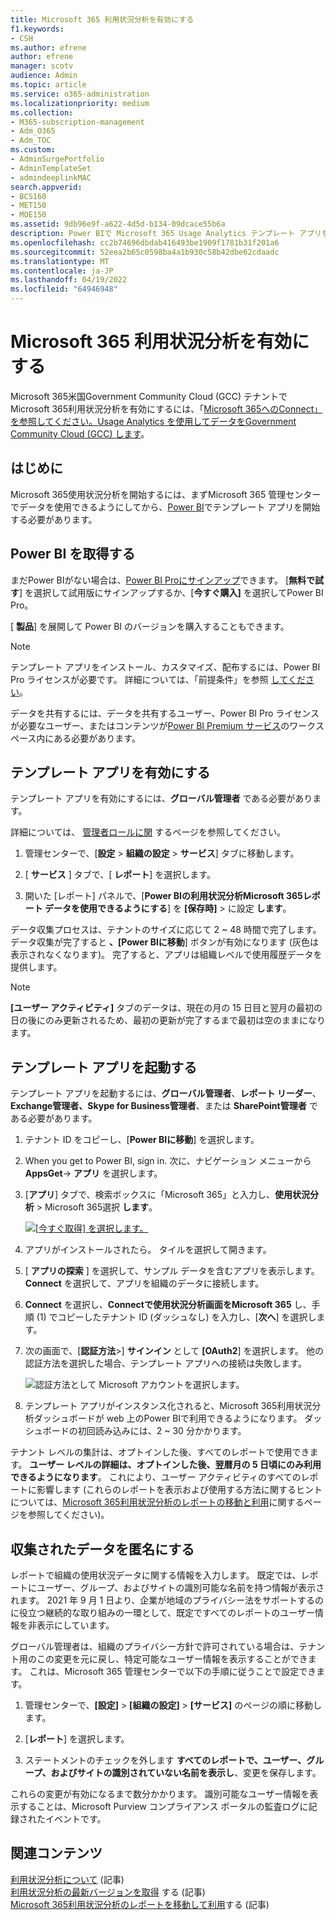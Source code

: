```yaml
---
title: Microsoft 365 利用状況分析を有効にする
f1.keywords:
- CSH
ms.author: efrene
author: efrene
manager: scotv
audience: Admin
ms.topic: article
ms.service: o365-administration
ms.localizationpriority: medium
ms.collection:
- M365-subscription-management
- Adm_O365
- Adm_TOC
ms.custom:
- AdminSurgePortfolio
- AdminTemplateSet
- admindeeplinkMAC
search.appverid:
- BCS160
- MET150
- MOE150
ms.assetid: 9db96e9f-a622-4d5d-b134-09dcace55b6a
description: Power BIで Microsoft 365 Usage Analytics テンプレート アプリを使用して、テナントのデータの収集を開始する方法について説明します。
ms.openlocfilehash: cc2b74696dbdab416493be1909f1781b31f201a6
ms.sourcegitcommit: 52eea2b65c0598ba4a1b930c58b42dbe62cdaadc
ms.translationtype: MT
ms.contentlocale: ja-JP
ms.lasthandoff: 04/19/2022
ms.locfileid: "64946948"
---
```

# <a name="enable-microsoft-365-usage-analytics"></a>Microsoft 365 利用状況分析を有効にする

Microsoft 365米国Government Community Cloud (GCC) テナントでMicrosoft 365利用状況分析を有効にするには、「[Microsoft 365へのConnect」を参照してください。Usage Analytics を使用してデータをGovernment Community Cloud (GCC) します](connect-to-gcc-data-with-usage-analytics.md)。

## <a name="before-you-begin"></a>はじめに

Microsoft 365使用状況分析を開始するには、まずMicrosoft 365 管理センターでデータを使用できるようにしてから、<a href="https://go.microsoft.com/fwlink/p/?linkid=2024339" target="_blank">Power BI</a>でテンプレート アプリを開始する必要があります。

## <a name="get-power-bi"></a>Power BI を取得する

まだPower BIがない場合は、[Power BI Proにサインアップ](https://go.microsoft.com/fwlink/p/?linkid=845347)できます。 [**無料で試す**] を選択して試用版にサインアップするか、[**今すぐ購入]** を選択してPower BI Pro。


[ **製品**] を展開して Power BI のバージョンを購入することもできます。

> [!NOTE]
> テンプレート アプリをインストール、カスタマイズ、配布するには、Power BI Pro ライセンスが必要です。 詳細については、「前提条件」を参照 [してください](/power-bi/service-template-apps-install-distribute?source=docs#prerequisites)。

データを共有するには、データを共有するユーザー、Power BI Pro ライセンスが必要なユーザー、またはコンテンツが[Power BI Premium サービス](/power-bi/service-premium-what-is)のワークスペース内にある必要があります。

## <a name="enable-the-template-app"></a>テンプレート アプリを有効にする

テンプレート アプリを有効にするには、**グローバル管理者** である必要があります。

詳細については、 [管理者ロールに関](../add-users/about-admin-roles.md) するページを参照してください。

1. 管理センターで、[**設定** \> **組織の設定** \> **サービス**] タブに移動します。

2. [ **サービス** ] タブで、[  **レポート**] を選択します。

3. 開いた [レポート] パネルで、[**Power BIの利用状況分析Microsoft 365レポート データを使用できるようにする**] を **[保存時]** \> に設定 **します**。

データ収集プロセスは、テナントのサイズに応じて 2 ~ 48 時間で完了します。 データ収集が完了すると **、[Power BIに移動**] ボタンが有効になります (灰色は表示されなくなります)。 完了すると、アプリは組織レベルで使用履歴データを提供します。 

> [!NOTE]
> **[ユーザー アクティビティ]** タブのデータは、現在の月の 15 日目と翌月の最初の日の後にのみ更新されるため、最初の更新が完了するまで最初は空のままになります。

## <a name="start-the-template-app"></a>テンプレート アプリを起動する

テンプレート アプリを起動するには、**グローバル管理者**、**レポート リーダー**、**Exchange管理者、Skype for Business管理者**、または **SharePoint管理者** である必要があります。

1. テナント ID をコピーし、[**Power BIに移動**] を選択します。

2. When you get to Power BI, sign in. 次に、ナビゲーション メニューから **AppsGet**-> **アプリ** を選択します。

3. [**アプリ**] タブで、検索ボックスに「Microsoft 365」と入力し、**使用状況分析** \> Microsoft 365選択 **します**。

    [![[今すぐ取得] を選択します。](../../media/78102250-9874-4a32-8365-436f13560b52.png)](https://app.powerbi.com/groups/me/getapps/services/cia_microsoft365.microsoft-365-usage-analytics)

4. アプリがインストールされたら。 タイルを選択して開きます。

5. [ **アプリの探索** ] を選択して、サンプル データを含むアプリを表示します。 **Connect** を選択して、アプリを組織のデータに接続します。

6. **Connect** を選択し、**Connectで使用状況分析画面をMicrosoft 365** し、手順 (1) でコピーしたテナント ID (ダッシュなし) を入力し、[**次へ**] を選択します。

7. 次の画面で、[**認証方法**\>] **サインイン** として **[OAuth2**] を選択します。 他の認証方法を選択した場合、テンプレート アプリへの接続は失敗します。

    ![認証方法として Microsoft アカウントを選択します。](../../media/ab6f0463-c3f7-4088-a605-67c699fa86adnew.png)

8. テンプレート アプリがインスタンス化されると、Microsoft 365利用状況分析ダッシュボードが web 上のPower BIで利用できるようになります。 ダッシュボードの初回読み込みには、2 ~ 30 分かかります。

テナント レベルの集計は、オプトインした後、すべてのレポートで使用できます。 **ユーザー レベルの詳細は、オプトインした後、翌暦月の 5 日頃にのみ利用できるようになります**。 これにより、ユーザー アクティビティのすべてのレポートに影響します (これらのレポートを表示および使用する方法に関するヒントについては、[Microsoft 365利用状況分析のレポートの移動と利用](navigate-and-utilize-reports.md)に関するページを参照してください)。

## <a name="make-the-collected-data-anonymous"></a>収集されたデータを匿名にする

レポートで組織の使用状況データに関する情報を入力します。 既定では、レポートにユーザー、グループ、およびサイトの識別可能な名前を持つ情報が表示されます。 2021 年 9 月 1 日より、企業が地域のプライバシー法をサポートするのに役立つ継続的な取り組みの一環として、既定ですべてのレポートのユーザー情報を非表示にしています。
  
グローバル管理者は、組織のプライバシー方針で許可されている場合は、テナント用のこの変更を元に戻し、特定可能なユーザー情報を表示することができます。 これは、Microsoft 365 管理センターで以下の手順に従うことで設定できます。
  
1. 管理センターで、**[設定]** \> **[組織の設定]** \> **[サービス]** のページの順に移動します。

2. [**レポート**] を選択します。 
  
3. ステートメントのチェックを外します **すべてのレポートで、ユーザー、グループ、およびサイトの識別されていない名前を表示し**、変更を保存します。  
  
これらの変更が有効になるまで数分かかります。 識別可能なユーザー情報を表示することは、Microsoft Purview コンプライアンス ポータルの監査ログに記録されたイベントです。   

## <a name="related-content"></a>関連コンテンツ

[利用状況分析について](usage-analytics.md) (記事)\
[利用状況分析の最新バージョンを取得](get-the-latest-version-of-usage-analytics.md) する (記事)\
[Microsoft 365利用状況分析のレポートを移動して利用](navigate-and-utilize-reports.md)する (記事)
